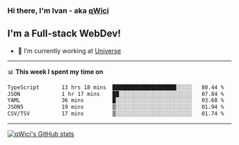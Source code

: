### Hi there, I'm Ivan - aka [qWici][website]

## I'm a Full-stack WebDev!
- 🔭 I’m currently working at [Universe][universe]

---

📊 **This week I spent my time on**
<!--START_SECTION:waka-->

```txt
TypeScript       13 hrs 18 mins  ████████████████████░░░░░   80.44 %
JSON             1 hr 17 mins    ██░░░░░░░░░░░░░░░░░░░░░░░   07.84 %
YAML             36 mins         █░░░░░░░░░░░░░░░░░░░░░░░░   03.68 %
JSON5            19 mins         ▒░░░░░░░░░░░░░░░░░░░░░░░░   01.94 %
CSV/TSV          17 mins         ▒░░░░░░░░░░░░░░░░░░░░░░░░   01.74 %
```

<!--END_SECTION:waka-->

---

[![qWici's GitHub stats](https://github-readme-stats.vercel.app/api?username=qWici)](https://github.com/qWici/github-readme-stats)

[website]: https://devkucher.com
[twitter]: https://twitter.com/KucherDev
[linkedin]: https://www.linkedin.com/in/ivankucher
[universe]: https://universeapps.limited
